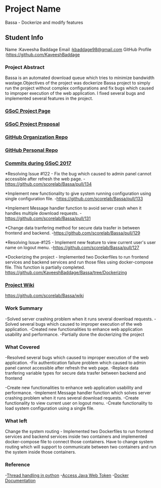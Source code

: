 # Project Name

Bassa - Dockerize and modify features

## Student Info

Name :Kaveesha Baddage
Email :kbaddage98@gmail.com
GitHub Profile :https://github.com/KaveeshBaddage

### Project Abstract

Bassa is an automated download queue which tries to minimize bandwidth wastage.Objectives of the project was dockerize Bassa project to simply run the project without complex configurations and fix bugs which caused to improper execution of the web application. I fixed several bugs and implemented several features in the project.

### [GSoC Project Page](https://summerofcode.withgoogle.com/dashboard/project/4885623415504896/overview/)

### [GSoC Project Proposal](https://docs.google.com/document/d/1qof_0eGaeYPTahNvu9YK_6TuFofjPqiaEbf7i4gOb_E/edit?usp=sharing)

### [GitHub Organization Repo](https://github.com/scorelab/Bassa)

### [GitHub Personal Repo](https://github.com/KaveeshBaddage/Bassa)

### [Commits during GSoC 2017](http://github.com/commits)

*Resolving Issue #122 - Fix the bug which caused to admin panel cannot accessible after refresh the web page.
	-https://github.com/scorelab/Bassa/pull/134

*Implement new functionality to give system running configuration using single configuration file.
	-https://github.com/scorelab/Bassa/pull/133

*Implement Message handler function to avoid server crash when it handles multiple download requests.
	-https://github.com/scorelab/Bassa/pull/131

*Change data tranfering method for secure data trasfer in between frontend and backend.
	-https://github.com/scorelab/Bassa/pull/129

*Resolving Issue-#125 - Implement new feature to view current user's user name on logout menu.
	-https://github.com/scorelab/Bassa/pull/127

*Dockerizing the project - Implemented two Dockerfiles to run frontend services and backend services and run those files using docker-compose file. This function is partially completed.
	https://github.com/KaveeshBaddage/Bassa/tree/Dockerizing

### [Project Wiki](http://github.com)

https://github.com/scorelab/Bassa/wiki

### Work Summary

-Solved server crashing problem when it runs several download requests.
-Solved several bugs which caused to improper execution of the web application.
-Created new functionalities to enhance web application usability and performance.
-Partially done the dockerizing the project

### What Covered

-Resolved several bugs which caused to improper execution of the web application.
	-Fix authentication failure problem which caused to admin panel cannot accessible after refresh the web page.
	-Replace data tranfering variable types for secure data trasfer between backend and frontend
	
-Create new functionalities to enhance web application usability and performance.
	-Implement Message handler function which solves server crashing problem when it runs several download requests.
	-Create functionality to view current user on logout menu.
	-Create functionality to load system configuration using a single file.

### What left

Change the system routing - Implemented two Dockerfiles to run frontend services and backend services inside two containers and implemented docker-compose file to connect those containers. Have to change system routing which will support to communicate between two containers and run the system inside those containers.


### Reference

-[Thread handling in python](https://docs.python.org/3/library/threading.html)
-[Access Java Web Token](https://jwt.io/)
-[Docker Documentation](https://docker-curriculum.com/#setup)

